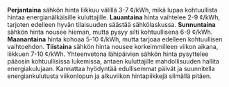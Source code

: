 **Perjantaina** sähkön hinta liikkuu välillä 3-7 ¢/kWh, mikä lupaa kohtuullista hintaa energianälkäisille kuluttajille. **Lauantaina** hinta vaihtelee 2-9 ¢/kWh, tarjoten edelleen hyvän tilaisuuden säästää sähkölaskussa. **Sunnuntaina** sähkön hinta nousee hieman, mutta pysyy silti kohtuullisena 6-9 ¢/kWh. **Maanantaina** hinta kohoaa 5-10 ¢/kWh, mutta tarjoaa edelleen kohtuullisen vaihtoehdon. **Tiistaina** sähkön hinta nousee korkeimmilleen viikon aikana, liikkuen 7-10 ¢/kWh. Yhteenvetona lähipäivien sähkön hinta pysyttelee pääosin kohtuullisissa lukemissa, antaen kuluttajille mahdollisuuden hallita energiakulujaan. Kannattaa hyödyntää edullisemmat päivät ja suunnitella energiankulutusta viikonlopun ja alkuviikon hintapiikkejä silmällä pitäen.